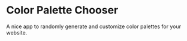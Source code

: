 # Color Palette Chooser

A nice app to randomly generate and customize color palettes for your website.
